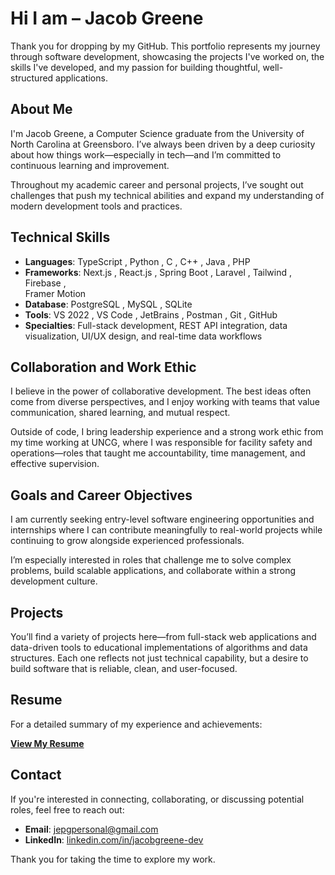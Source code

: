 
<link rel="stylesheet" type='text/css' href="https://cdn.jsdelivr.net/gh/devicons/devicon@latest/devicon.min.css"/>

# Hi I am – Jacob Greene

Thank you for dropping by my GitHub. This portfolio represents my journey through software development, showcasing the projects I've worked on, the skills I've developed, and my passion for building thoughtful, well-structured applications.

## About Me

I'm Jacob Greene, a Computer Science graduate from the University of North Carolina at Greensboro. I’ve always been driven by a deep curiosity about how things work—especially in tech—and I’m committed to continuous learning and improvement.

Throughout my academic career and personal projects, I’ve sought out challenges that push my technical abilities and expand my understanding of modern development tools and practices.

## Technical Skills

- **Languages**: 
TypeScript <i class="devicon-typescript-plain colored"></i>, 
Python <i class="devicon-python-plain colored"></i>,
C <i class="devicon-c-plain colored"></i>, 
C++ <i class="devicon-cplusplus-plain colored"></i>, 
Java  <i class="devicon-java-plain-wordmark colored"></i>, 
PHP <i class="devicon-php-plain colored"></i>
- **Frameworks**: 
Next.js <i class="devicon-nextjs-original-wordmark"></i>, 
React.js  <i class="devicon-react-original"></i>, 
Spring Boot <i class="devicon-spring-original colored"></i>, 
Laravel <i class="devicon-laravel-original colored"></i>, 
Tailwind <i class="devicon-tailwindcss-original colored"></i>, 
Firebase <i class="devicon-firebase-plain colored"></i>,  
Framer Motion <i class="devicon-framermotion-original"></i>
- **Database**: 
PostgreSQL <i class="devicon-postgresql-plain colored"></i>, 
MySQL <i class="devicon-mysql-original "></i>, 
SQLite <i class="devicon-sqlite-plain colored"></i>
- **Tools**: 
VS 2022  <i class="devicon-visualstudio-plain colored"></i>, 
VS Code <i class="devicon-vscode-plain colored"></i>, 
JetBrains <i class="devicon-jetbrains-plain colored"></i>, 
Postman <i class="devicon-postman-plain colored"></i>,
Git <i class="devicon-git-plain colored"></i>,
GitHub <i class="devicon-github-original"></i>
- **Specialties**: Full-stack development, REST API integration, data visualization, UI/UX design, and real-time data workflows

## Collaboration and Work Ethic

I believe in the power of collaborative development. The best ideas often come from diverse perspectives, and I enjoy working with teams that value communication, shared learning, and mutual respect.

Outside of code, I bring leadership experience and a strong work ethic from my time working at UNCG, where I was responsible for facility safety and operations—roles that taught me accountability, time management, and effective supervision.

## Goals and Career Objectives

I am currently seeking entry-level software engineering opportunities and internships where I can contribute meaningfully to real-world projects while continuing to grow alongside experienced professionals.

I’m especially interested in roles that challenge me to solve complex problems, build scalable applications, and collaborate within a strong development culture.

## Projects

You’ll find a variety of projects here—from full-stack web applications and data-driven tools to educational implementations of algorithms and data structures. Each one reflects not just technical capability, but a desire to build software that is reliable, clean, and user-focused.

## Resume

For a detailed summary of my experience and achievements:

**[View My Resume](https://drive.google.com/file/d/1FRt-0pkPMbJlGzH4IQ617MCLQNBNAEaM/view?usp=sharing)**  

## Contact

If you're interested in connecting, collaborating, or discussing potential roles, feel free to reach out:

- **Email**: jepgpersonal@gmail.com  
- **LinkedIn**: [linkedin.com/in/jacobgreene-dev](https://linkedin.com/in/jacobgreene-dev)

Thank you for taking the time to explore my work.

